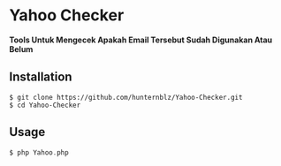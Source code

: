 # Yahoo Checker

<b>Tools Untuk Mengecek Apakah Email Tersebut Sudah Digunakan Atau Belum</b>

## Installation

```terminal
$ git clone https://github.com/hunternblz/Yahoo-Checker.git
$ cd Yahoo-Checker
```

## Usage

```php
$ php Yahoo.php
```

